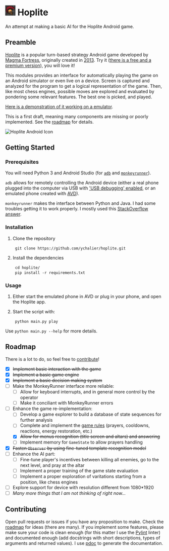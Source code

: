 # ![Hoplite Icon](assets/icon.png) Hoplite

An attempt at making a basic AI for the Hoplite Android game.

## Preamble

[Hoplite](http://www.magmafortress.com/p/hoplite.html) is a popular turn-based strategy Android game developed by [Magma Fortress](http://www.magmafortress.com/), originally created in [2013](http://www.roguetemple.com/7drl/2013/). Try it ([there is a free and a premium version](https://play.google.com/store/apps/details?id=com.magmafortress.hoplite&hl=fr)), you will love it!

This modules provides an interface for automatically playing the game on an Android simulator or even live on a device. Screen is captured and analyzed for the program to get a logical representation of the game. Then, like most chess engines, possible moves are explored and evaluated by pondering some relevant features. The best one is picked, and played.

[Here is a demonstration of it working on a emulator](https://www.youtube.com/watch?v=akCKwzrkzT4).

This is a first draft, meaning many components are missing or poorly implemented. See the [roadmap](#roadmap) for details.

![Hoplite Android Icon](https://2.bp.blogspot.com/-QH3Ceormja0/UrKqFsfIMkI/AAAAAAAAAIM/XicUf6o0n4I/s200/helmetICON.png)

## Getting Started

### Prerequisites

You will need Python 3 and Android Studio (for [`adb`](https://developer.android.com/studio/command-line/adb) and [`monkeyrunner`](https://developer.android.com/studio/test/monkeyrunner)).

`adb` allows for remotely controlling the Android device (either a real phone plugged into the computer via USB with ['USB debugging' enabled](https://developer.android.com/studio/command-line/adb#Enabling), or an emulated phone created with [AVD](https://developer.android.com/studio/run/managing-avds)).

`monkeyrunner` makes the interface between Python and Java. I had some troubles getting it to work properly. I mostly used this [StackOverflow answer](https://stackoverflow.com/questions/52815413/monkeyrunner-noclassdeffounderror-com-android-chimpchat-chimpchat).

### Installation

1. Clone the repository

        git clone https://github.com/ychalier/hoplite.git

2. Install the dependencies

        cd hoplite/
        pip install -r requirements.txt

### Usage

1. Either start the emulated phone in AVD or plug in your phone, and open the Hoplite app.

2. Start the script with:

        python main.py play

Use `python main.py --help` for more details.

## Roadmap

There is a lot to do, so feel free to [contribute](#contributing)!

- [x] ~~Implement basic interaction with the game~~
- [x] ~~Implement a basic game engine~~
- [x] ~~Implement a basic decision making system~~
- [ ] Make the MonkeyRunner interface more reliable:
    - [ ] Allow for keyboard interrupts, and in general more control by the operator
    - [ ] Make it conciliant with MonkeyRunner errors
- [ ] Enhance the game re-implementation:
    - [ ] Develop a game explorer to build a database of state sequences for further analysis
    - [ ] Complete and implement the [game rules](RULES.md) (prayers, cooldowns, reactions, energy restoration, etc.)
    - [x] ~~Allow for menus recognition (title screen and altars) and answering~~
    - [ ] Implement memory for `GameState` to allow prayers handling
- [x] ~~Fasten `Observer` by using fine-tuned template recognition model~~
- [ ] Enhance the AI part:
    - [ ] Fine-tune player's incentives between killing all enemies, go to the next level, and pray at the altar
    - [ ] Implement a proper training of the game state evaluation
    - [ ] Implement a proper exploration of varitations starting from a position, like chess engines
- [ ] Explore support for device with resolution different from 1080*1920
- [ ] *Many more things that I am not thinking of right now...*

## Contributing

Open pull requests or issues if you have any proposition to make. Check the [roadmap](#roadmap) for ideas (there are many). If you implement some features, please make sure your code is clean enough (for this matter I use the [Pylint](https://www.pylint.org/) linter) and documented enough (add docstrings with short descriptions, types of arguments and returned values). I use [pdoc](https://pdoc3.github.io/pdoc/) to generate the documentation.
